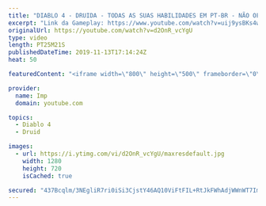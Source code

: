 ```yaml
---
title: "DIABLO 4 - DRUIDA - TODAS AS SUAS HABILIDADES EM PT-BR - NÃO OFICIAL"
excerpt: "Link da Gameplay: https://www.youtube.com/watch?v=uij9ysBKs4w&t=4s Lives nos Canais abaixo, siga pra não perder nenhuma! ⭐ Seja Membro no ..."
originalUrl: https://youtube.com/watch?v=d2OnR_vcYgU
type: video
length: PT25M21S
publishedDateTime: 2019-11-13T17:14:24Z
heat: 50

featuredContent: "<iframe width=\"800\" height=\"500\" frameborder=\"0\" src=\"https://www.youtube.com/embed/d2OnR_vcYgU\" allow=\"accelerometer; autoplay; encrypted-media; gyroscope; picture-in-picture\" allowfullscreen></iframe>"

provider:
  name: Imp
  domain: youtube.com

topics:
  - Diablo 4
  - Druid

images:
  - url: https://i.ytimg.com/vi/d2OnR_vcYgU/maxresdefault.jpg
    width: 1280
    height: 720
    isCached: true

secured: "437Bcqlm/3NEgliR7ri0iSi3CjstY46AQ10ViFtFIL+RtJkFWhAdjWWnWT7ImJQT6zBXrrfqzE/uoEiD8F2y9HnWtfbRshixpcSCTcGZS1rmnnMO8QI5j/T1G0ea6i76gZXP7HX3XSlSbTnRS1LA8mGqNdXDWdtLIIfxeSKFDmhmAfWXc1iVxuYwN3mDSZD/tvrlguRPiu+GqPQStQiDzziCBOqXVynizmYqv71JyBhZbYETb+TwIz1Rr9haKz91IsBa0pQrZJ7LNtreNp1vpo9KZYQ9nAXclyBAzGjLRpbqmGWiKNh90QlSc3TOif3BA3khzWU7vnV6E28f0NhMQeUWQGRKwBLLnl2CG0Sja/FiT3dBIXEz3/grisIk5lNZVVx2AT8T9V2BushNLUGtlQ+9MVZvGbjaP7oR83C4MgA=;7+Xe28RslY18ahJfc9NSGA=="
---
```


